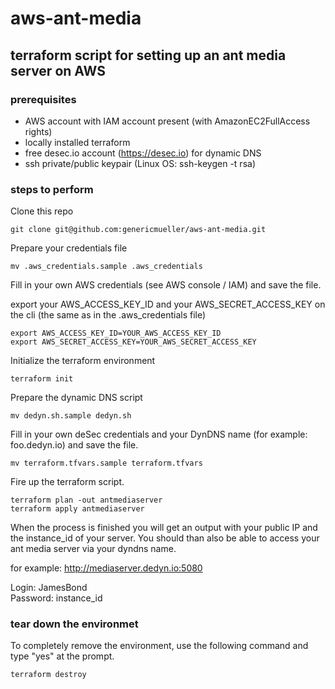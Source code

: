 # aws-ant-media

## terraform script for setting up an ant media server on AWS

### prerequisites ###

- AWS account with IAM account present (with AmazonEC2FullAccess rights)
- locally installed terraform
- free desec.io account (https://desec.io) for dynamic DNS
- ssh private/public keypair (Linux OS: ssh-keygen -t rsa)

### steps to perform

Clone this repo
```
git clone git@github.com:genericmueller/aws-ant-media.git
```

Prepare your credentials file
```
mv .aws_credentials.sample .aws_credentials
```

Fill in your own AWS credentials (see AWS console / IAM) and save the file.

export your AWS_ACCESS_KEY_ID and your AWS_SECRET_ACCESS_KEY on the cli (the same as in the .aws_credentials file)

```
export AWS_ACCESS_KEY_ID=YOUR_AWS_ACCESS_KEY_ID
export AWS_SECRET_ACCESS_KEY=YOUR_AWS_SECRET_ACCESS_KEY
```

Initialize the terraform environment
```
terraform init
```

Prepare the dynamic DNS script
```
mv dedyn.sh.sample dedyn.sh
```

Fill in your own deSec credentials and your DynDNS name (for example: foo.dedyn.io) and save the file.
```
mv terraform.tfvars.sample terraform.tfvars
```

Fire up the terraform script.
```
terraform plan -out antmediaserver
terraform apply antmediaserver
```

When the process is finished you will get an output with your public IP and the instance_id of your server. You should than also be able to access your ant media server via your dyndns name.

for example: http://mediaserver.dedyn.io:5080

Login: JamesBond\
Password: instance_id

### tear down the environmet

To completely remove the environment, use the following command and type "yes" at the prompt.

```
terraform destroy
```